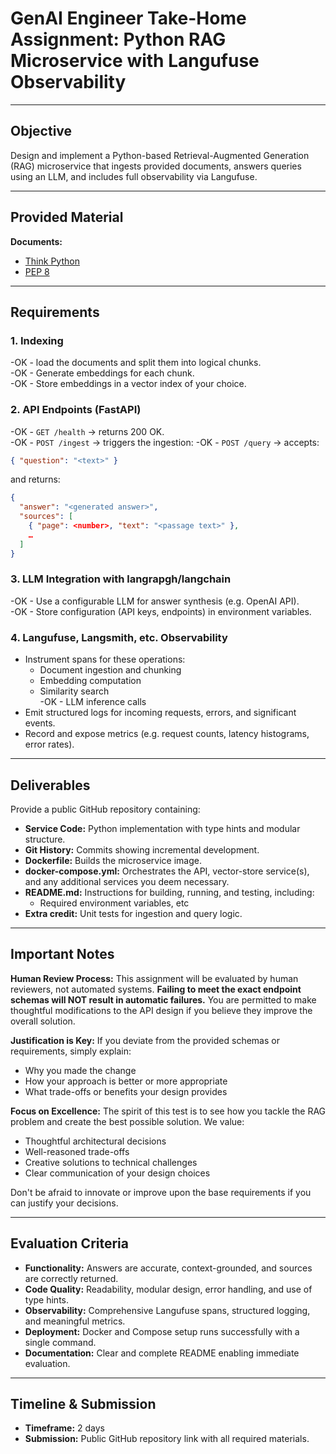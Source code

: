 # GenAI Engineer Take-Home Assignment: Python RAG Microservice with Langufuse Observability

---

## Objective

Design and implement a Python-based Retrieval-Augmented Generation (RAG) microservice that ingests provided documents, answers queries using an LLM, and includes full observability via Langufuse.

---

## Provided Material

**Documents:**

- [Think Python](https://allendowney.github.io/ThinkPython/index.html)
- [PEP 8](https://peps.python.org/pep-0008/)

---

## Requirements

### 1. Indexing

-OK - load the documents and split them into logical chunks.  
-OK - Generate embeddings for each chunk.  
-OK - Store embeddings in a vector index of your choice.

### 2. API Endpoints (FastAPI)

-OK - `GET /health` → returns 200 OK.  
-OK - `POST /ingest` → triggers the ingestion:
-OK - `POST /query` → accepts:

  ```json
  { "question": "<text>" }
  ```

  and returns:

  ```json
  {
    "answer": "<generated answer>",
    "sources": [
      { "page": <number>, "text": "<passage text>" },
      …
    ]
  }
  ```

### 3. LLM Integration with langrapgh/langchain

-OK - Use a configurable LLM for answer synthesis (e.g. OpenAI API).  
-OK - Store configuration (API keys, endpoints) in environment variables.

### 4. Langufuse, Langsmith, etc. Observability

- Instrument spans for these operations:  
  - Document ingestion and chunking  
  - Embedding computation  
  - Similarity search  
  -OK - LLM inference calls  
- Emit structured logs for incoming requests, errors, and significant events.  
- Record and expose metrics (e.g. request counts, latency histograms, error rates).

---

## Deliverables

Provide a public GitHub repository containing:

- **Service Code:** Python implementation with type hints and modular structure.  
- **Git History:** Commits showing incremental development.  
- **Dockerfile:** Builds the microservice image.  
- **docker-compose.yml:** Orchestrates the API, vector-store service(s), and any additional services you deem necessary.  
- **README.md:** Instructions for building, running, and testing, including:
  - Required environment variables, etc  
- **Extra credit:** Unit tests for ingestion and query logic.

---

## Important Notes

**Human Review Process:** This assignment will be evaluated by human reviewers, not automated systems. **Failing to meet the exact endpoint schemas will NOT result in automatic failures.** You are permitted to make thoughtful modifications to the API design if you believe they improve the overall solution.

**Justification is Key:** If you deviate from the provided schemas or requirements, simply explain:
- Why you made the change
- How your approach is better or more appropriate
- What trade-offs or benefits your design provides

**Focus on Excellence:** The spirit of this test is to see how you tackle the RAG problem and create the best possible solution. We value:
- Thoughtful architectural decisions
- Well-reasoned trade-offs
- Creative solutions to technical challenges
- Clear communication of your design choices

Don't be afraid to innovate or improve upon the base requirements if you can justify your decisions.

---

## Evaluation Criteria

- **Functionality:** Answers are accurate, context-grounded, and sources are correctly returned.  
- **Code Quality:** Readability, modular design, error handling, and use of type hints.  
- **Observability:** Comprehensive Langufuse spans, structured logging, and meaningful metrics.  
- **Deployment:** Docker and Compose setup runs successfully with a single command.  
- **Documentation:** Clear and complete README enabling immediate evaluation.

---

## Timeline & Submission

- **Timeframe:** 2 days  
- **Submission:** Public GitHub repository link with all required materials.
